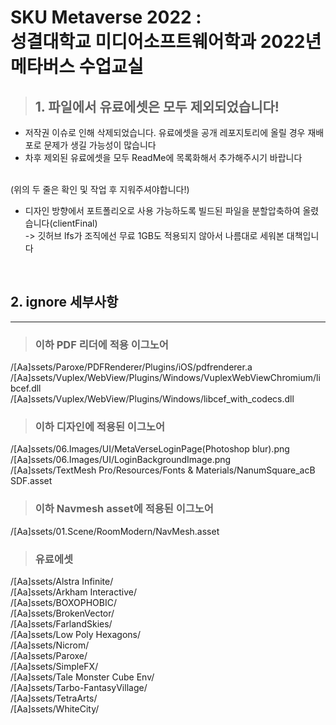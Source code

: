 # SKU Metaverse 2022 : <br>성결대학교 미디어소프트웨어학과 2022년 메타버스 수업교실

> ## 1. 파일에서 유료에셋은 모두 제외되었습니다!
- 저작권 이슈로 인해 삭제되었습니다. 유료에셋을 공개 레포지토리에 올릴 경우 재배포로 문제가 생길 가능성이 많습니다
- 차후 제외된 유료에셋을 모두 ReadMe에 목록화해서 추가해주시기 바랍니다
<br>
(위의 두 줄은 확인 및 작업 후 지워주셔야합니다!)

- 디자인 방향에서 포트폴리오로 사용 가능하도록 빌드된 파일을 분할압축하여 올렸습니다(clientFinal) <br>-> 깃허브 lfs가 조직에선 무료 1GB도 적용되지 않아서 나름대로 세워본 대책입니다
<br>

 ## 2. ignore 세부사항
<hr>

> ### 이하 PDF 리더에 적용 이그노어
/[Aa]ssets/Paroxe/PDFRenderer/Plugins/iOS/pdfrenderer.a<br>
/[Aa]ssets/Vuplex/WebView/Plugins/Windows/VuplexWebViewChromium/libcef.dll<br>
/[Aa]ssets/Vuplex/WebView/Plugins/Windows/libcef_with_codecs.dll
<br>

> ### 이하 디자인에 적용된 이그노어
/[Aa]ssets/06.Images/UI/MetaVerseLoginPage(Photoshop blur).png <br>
/[Aa]ssets/06.Images/UI/LoginBackgroundImage.png<br>
/[Aa]ssets/TextMesh Pro/Resources/Fonts & Materials/NanumSquare_acB SDF.asset
<br>

> ### 이하 Navmesh asset에 적용된 이그노어
/[Aa]ssets/01.Scene/RoomModern/NavMesh.asset
<br>

> ### 유료에셋
/[Aa]ssets/Alstra Infinite/<br>
/[Aa]ssets/Arkham Interactive/<br>
/[Aa]ssets/BOXOPHOBIC/<br>
/[Aa]ssets/BrokenVector/<br>
/[Aa]ssets/FarlandSkies/<br>
/[Aa]ssets/Low Poly Hexagons/<br>
/[Aa]ssets/Nicrom/<br>
/[Aa]ssets/Paroxe/<br>
/[Aa]ssets/SimpleFX/<br>
/[Aa]ssets/Tale Monster Cube Env/<br>
/[Aa]ssets/Tarbo-FantasyVillage/<br>
/[Aa]ssets/TetraArts/<br>
/[Aa]ssets/WhiteCity/
